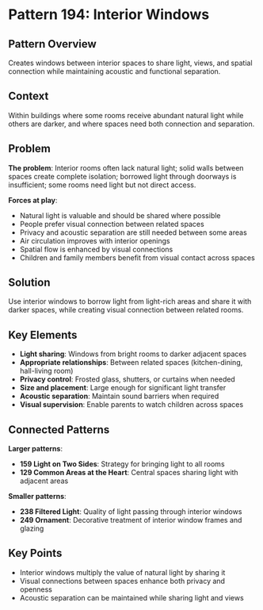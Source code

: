 # Pattern 194: Interior Windows

## Pattern Overview
Creates windows between interior spaces to share light, views, and spatial connection while maintaining acoustic and functional separation.

## Context
Within buildings where some rooms receive abundant natural light while others are darker, and where spaces need both connection and separation.

## Problem
**The problem**: Interior rooms often lack natural light; solid walls between spaces create complete isolation; borrowed light through doorways is insufficient; some rooms need light but not direct access.

**Forces at play**:
- Natural light is valuable and should be shared where possible
- People prefer visual connection between related spaces
- Privacy and acoustic separation are still needed between some areas
- Air circulation improves with interior openings
- Spatial flow is enhanced by visual connections
- Children and family members benefit from visual contact across spaces

## Solution
Use interior windows to borrow light from light-rich areas and share it with darker spaces, while creating visual connection between related rooms.

## Key Elements
- **Light sharing**: Windows from bright rooms to darker adjacent spaces
- **Appropriate relationships**: Between related spaces (kitchen-dining, hall-living room)
- **Privacy control**: Frosted glass, shutters, or curtains when needed
- **Size and placement**: Large enough for significant light transfer
- **Acoustic separation**: Maintain sound barriers when required
- **Visual supervision**: Enable parents to watch children across spaces

## Connected Patterns
**Larger patterns**:
- **159 Light on Two Sides**: Strategy for bringing light to all rooms
- **129 Common Areas at the Heart**: Central spaces sharing light with adjacent areas

**Smaller patterns**:
- **238 Filtered Light**: Quality of light passing through interior windows
- **249 Ornament**: Decorative treatment of interior window frames and glazing

## Key Points
- Interior windows multiply the value of natural light by sharing it
- Visual connections between spaces enhance both privacy and openness
- Acoustic separation can be maintained while sharing light and views
